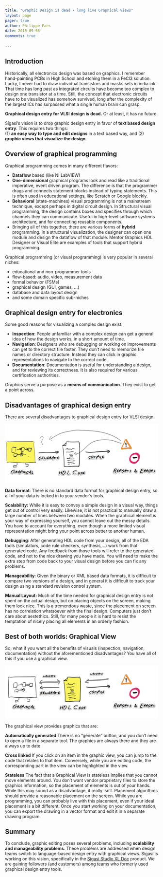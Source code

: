 ```yaml
---
title: "Graphic Design is dead - long live Graphical Views"
layout: page 
pager: true
author: Philippe Faes
date: 2015-09-08
comments: true

---
```

## Introduction

Historically, all electronics design was based on graphics. I remember hand-painting PCBs in High School and etching them in a FeCl3 solution. Lucky, I never had to draw individual transistors and masks sets in india ink. That time has long past as integrated circuits have become too complex to design one transistor at a time. Still, the concept that electronic circuits have to be visualized has somehow survived, long after the complexity of the largest ICs has surpassed what a single human brain can grasp.

**Graphical design entry for VLSI design is dead.** Or at least, it has no future.

Sigasi’s vision is to drop graphic design entry in favor of **text based design entry**. This requires two things:  
  (1) **an easy way to type and edit designs** in a text based way, and
  (2) **graphic views that visualize the design**.

## Overview of graphical programming

Graphical programming comes in many different flavors:

* **Dataflow** based (like NI LabVIEW)
* **One-dimensional** graphical programs look and read like a traditional imperative, event driven program. The difference is that the programmer drags and connects statement blocks instead of typing statements. This is often used in educational settings, like Scratch or Google blockly.
* **Behavioral** (state-machines) visual programming is not a mainstream technique, except perhaps in digital circuit design.
In Structural visual programming, the design contains boxes and specifies through which channels they can communicate. Useful in high-level software systems architecture, and for connecting reusable components.
* Bringing all of this together, there are various forms of **hybrid** programming. In a structural visualization, the designer can open one module and design the dataflow of that module. Mentor Graphics HDL Designer or Visual Elite are examples of tools that support hybrid programming.

Graphical programming (or visual programming) is very popular in several niches:

* educational and non-programmer tools
* flow-based: audio, video, measurement data
* formal behavior (FSMs)
* graphical design (GUI, games, ...)
* database and data layout design
* and some domain specific sub-niches

## Graphical design entry for electronics

Some good reasons for visualizing a complex design exist:

* **Inspection**: People unfamiliar with a complex design can get a general idea of how the design works, in a short amount of time. 
* **Navigation**: Designers who are debugging or working on improvements can get to the correct file faster. They don’t need to memorize file names or directory structure. Instead they can click in graphic representations to navigate to the correct code.
* **Documentation**: Documentation is useful for understanding a design, and for reviewing its correctness. It is also required for various certification authorities.

Graphics serve a purpose as a **means of communication**. They exist to get a point across.

## Disadvantages of graphical design entry

There are several disadvantages to graphical design entry for VLSI design. 

![Graphic design entry](images/graphic-entry.png)

**Data format**: There is no standard data format for graphical design entry, so all of your data is locked in to your vendor’s tools. 

**Scalability:** While it is easy to convey a simple design in a visual way, things get out of control very easily. Likewise, it is not practical to manually draw a large number of lines between two modules. When the graphical element is your way of expressing yourself, you cannot leave out the messy details. You have to account for everything, even though a more limited visual representation might bring your point across better to another human. 

**Debugging**: After generating HDL code from your design, all of the EDA tools (simulators, code rule checkers, synthesis,...) work from that generated code. Any feedback from those tools will refer to the generated code, and not to the nice drawing you have made. You will need to make the extra step from code back to your visual design before you can fix any problems.

**Manageability**: Given the binary or XML based data formats, it is difficult to compare two versions of a design, and in general it is difficult to track your design using a standard revision control system.

**Manual Layout:** Much of the time needed for graphical design entry is not spent on the actual design, but on placing objects on the screen, making them look nice. This is a tremendous waste, since the placement on screen has no correlation whatsoever with the final design. Computers just don’t care about aestethics. Still, for many people it is hard to resist the temptation of nicely placing all elements in an orderly fashion.

## Best of both worlds: Graphical View

So, what if you want all the benefits of visuals (inspection, navigation, documentation) without the aforementioned disadvantages? You have all of this if you use a graphical view.

![Text based design entry](images/text-entry.png)

The graphical view provides graphics that are:

**Automatically generated**  There is no “generate” button, and you don’t need to open a file in a separate tool. The graphics are always there and they are always up to date. 

**Cross linked** If you click on an item in the graphic view, you can jump to the code that relates to that item. Conversely, while you are editing code, the corresponding part in the view can be highlighted in the view.

**Stateless** The fact that a Graphical View is stateless implies that you cannot move elements around. You don’t want vendor proprietary files to store the graphics information, so the placement of elements is out of your hands. While this may sound as a disadvantage, it really isn’t. Placement algorithms should provide a reasonable placement on the screen. While you are programming, you can probably live with this placement, even if your ideal placement is a bit different. Once you start working on your documentation, you can export the drawing in a vector format and edit it in a separate drawing program.

## Summary

To conclude, graphic editing poses several problems, including **scalability and manageability problems**. These problems are addressed when design teams switch to language-based design entry with graphical views. 
Sigasi is working on this vision, specifically in the [Sigasi Studio XL Doc](http://www.sigasi.com/products) product. We are gaining followers (and customers) among teams who formerly used graphical design entry tools. 
